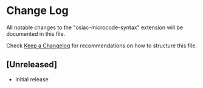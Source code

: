 # Change Log

All notable changes to the "osiac-microcode-syntax" extension will be documented in this file.

Check [Keep a Changelog](http://keepachangelog.com/) for recommendations on how to structure this file.

## [Unreleased]

- Initial release